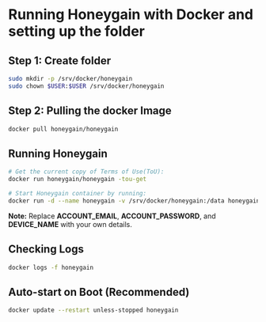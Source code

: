 # Running Honeygain with Docker and setting up the folder

## Step 1: Create folder
```bash
sudo mkdir -p /srv/docker/honeygain
sudo chown $USER:$USER /srv/docker/honeygain
```

## Step 2: Pulling the docker Image
```bash
docker pull honeygain/honeygain
```

## Running Honeygain
```bash
# Get the current copy of Terms of Use(ToU):
docker run honeygain/honeygain -tou-get

# Start Honeygain container by running:
docker run -d --name honeygain -v /srv/docker/honeygain:/data honeygain/honeygain -tou-accept -email "ACCOUNT_EMAIL" -pass "ACCOUNT_PASSWORD" -device "DEVICE_NAME"
```
**Note:** Replace **ACCOUNT_EMAIL**, **ACCOUNT_PASSWORD**, and **DEVICE_NAME** with your own details.

## Checking Logs
```bash
docker logs -f honeygain
```

## Auto-start on Boot (Recommended)
```bash
docker update --restart unless-stopped honeygain
```